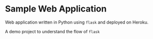 # Sample Web Application  

Web application written in Python using `flask` and deployed on Heroku. 

A demo project to understand the flow of `flask`
